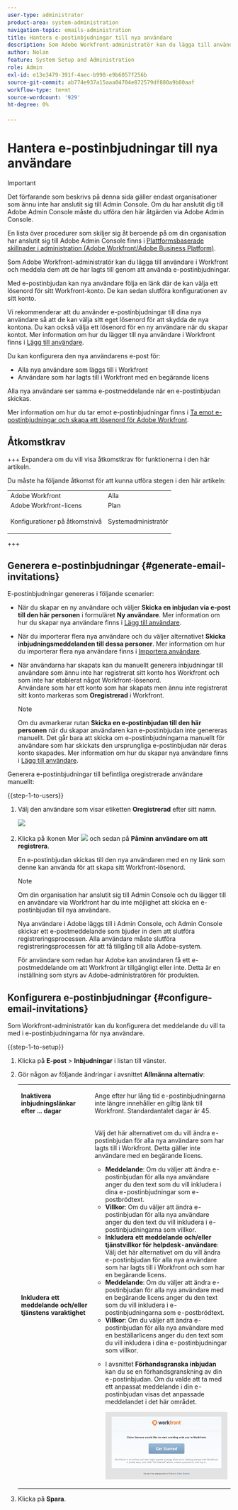 ```yaml
---
user-type: administrator
product-area: system-administration
navigation-topic: emails-administration
title: Hantera e-postinbjudningar till nya användare
description: Som Adobe Workfront-administratör kan du lägga till användare i Workfront och meddela dem att de har lagts till genom att använda e-postinbjudningar.
author: Nolan
feature: System Setup and Administration
role: Admin
exl-id: e13e3479-391f-4aec-b998-e9b6057f256b
source-git-commit: ab774e937a15aaa04704e872579df880a9b80aaf
workflow-type: tm+mt
source-wordcount: '929'
ht-degree: 0%

---
```


# Hantera e-postinbjudningar till nya användare

<!--
<p data-mc-conditions="QuicksilverOrClassic.Draft mode">*** DON'T DELETE, DRAFT OR HIDE THIS ARTICLE. IT IS LINKED TO THE PRODUCT, THROUGH THE CONTEXT SENSITIVE HELP LINKS. **</p>
-->

>[!IMPORTANT]
>
>Det förfarande som beskrivs på denna sida gäller endast organisationer som ännu inte har anslutit sig till Admin Console. Om du har anslutit dig till Adobe Admin Console måste du utföra den här åtgärden via Adobe Admin Console.
>
>En lista över procedurer som skiljer sig åt beroende på om din organisation har anslutit sig till Adobe Admin Console finns i [Plattformsbaserade skillnader i administration (Adobe Workfront/Adobe Business Platform)](../../../administration-and-setup/get-started-wf-administration/actions-in-admin-console.md).

Som Adobe Workfront-administratör kan du lägga till användare i Workfront och meddela dem att de har lagts till genom att använda e-postinbjudningar.

Med e-postinbjudan kan nya användare följa en länk där de kan välja ett lösenord för sitt Workfront-konto. De kan sedan slutföra konfigurationen av sitt konto.

Vi rekommenderar att du använder e-postinbjudningar till dina nya användare så att de kan välja sitt eget lösenord för att skydda de nya kontona. Du kan också välja ett lösenord för en ny användare när du skapar kontot. Mer information om hur du lägger till nya användare i Workfront finns i [Lägg till användare](../../../administration-and-setup/add-users/create-and-manage-users/add-users.md).

Du kan konfigurera den nya användarens e-post för:

* Alla nya användare som läggs till i Workfront
* Användare som har lagts till i Workfront med en begärande licens

Alla nya användare ser samma e-postmeddelande när en e-postinbjudan skickas.

Mer information om hur du tar emot e-postinbjudningar finns i [Ta emot e-postinbjudningar och skapa ett lösenord för Adobe Workfront](../../../workfront-basics/manage-your-account-and-profile/managing-your-workfront-account/receive-email-invitations.md).

## Åtkomstkrav

+++ Expandera om du vill visa åtkomstkrav för funktionerna i den här artikeln.

Du måste ha följande åtkomst för att kunna utföra stegen i den här artikeln:

<table style="table-layout:auto"> 
 <col> 
 <col> 
 <tbody> 
  <tr> 
   <td role="rowheader">Adobe Workfront</td> 
   <td>Alla</td> 
  </tr> 
  <tr> 
   <td role="rowheader">Adobe Workfront-licens</td> 
   <td>Plan</td> 
  </tr> 
  <tr> 
   <td role="rowheader">Konfigurationer på åtkomstnivå</td> 
   <td> <p>Systemadministratör</p> </td> 
  </tr> 
 </tbody> 
</table>

+++

## Generera e-postinbjudningar {#generate-email-invitations}

E-postinbjudningar genereras i följande scenarier:

* När du skapar en ny användare och väljer **Skicka en inbjudan via e-post till den här personen** i formuläret **Ny användare**. Mer information om hur du skapar nya användare finns i [Lägg till användare](../../../administration-and-setup/add-users/create-and-manage-users/add-users.md).
* När du importerar flera nya användare och du väljer alternativet **Skicka inbjudningsmeddelanden till dessa personer**. Mer information om hur du importerar flera nya användare finns i [Importera användare](../../../administration-and-setup/add-users/create-and-manage-users/import-users.md).
* När användarna har skapats kan du manuellt generera inbjudningar till användare som ännu inte har registrerat sitt konto hos Workfront och som inte har etablerat något Workfront-lösenord.\
  Användare som har ett konto som har skapats men ännu inte registrerat sitt konto markeras som **Oregistrerad** i Workfront.

  >[!NOTE]
  >
  >Om du avmarkerar rutan **Skicka en e-postinbjudan till den här personen** när du skapar användaren kan e-postinbjudan inte genereras manuellt. Det går bara att skicka om e-postinbjudningarna manuellt för användare som har skickats den ursprungliga e-postinbjudan när deras konto skapades. Mer information om hur du skapar nya användare finns i [Lägg till användare](../../../administration-and-setup/add-users/create-and-manage-users/add-users.md).

Generera e-postinbjudningar till befintliga oregistrerade användare manuellt:

{{step-1-to-users}}

1. Välj den användare som visar etiketten **Oregistrerad** efter sitt namn.

   ![](assets/unreg-user-qs-350x221.png)

1. Klicka på ikonen Mer ![](assets/more-icon.png) och sedan på **Påminn användare om att registrera**.

   En e-postinbjudan skickas till den nya användaren med en ny länk som denne kan använda för att skapa sitt Workfront-lösenord.

   >[!NOTE]
   >
   >Om din organisation har anslutit sig till Admin Console och du lägger till en användare via Workfront har du inte möjlighet att skicka en e-postinbjudan till nya användare.
   >
   >Nya användare i Adobe läggs till i Admin Console, och Admin Console skickar ett e-postmeddelande som bjuder in dem att slutföra registreringsprocessen. Alla användare måste slutföra registreringsprocessen för att få tillgång till alla Adobe-system.
   >
   >För användare som redan har Adobe kan användaren få ett e-postmeddelande om att Workfront är tillgängligt eller inte. Detta är en inställning som styrs av Adobe-administratören för produkten.

## Konfigurera e-postinbjudningar {#configure-email-invitations}

Som Workfront-administratör kan du konfigurera det meddelande du vill ta med i e-postinbjudningarna för nya användare.

{{step-1-to-setup}}

1. Klicka på **E-post** > **Inbjudningar** i listan till vänster.

1. Gör någon av följande ändringar i avsnittet **Allmänna alternativ**:

   <table style="table-layout:auto"> 
    <col> 
    <col> 
    <tbody> 
     <tr> 
      <td role="rowheader"><strong>Inaktivera inbjudningslänkar efter ... dagar</strong> </td> 
      <td> <p>Ange efter hur lång tid e-postinbjudningarna inte längre innehåller en giltig länk till Workfront. Standardantalet dagar är 45.</p> </td> 
     </tr> 
     <tr> 
      <td role="rowheader"><strong>Inkludera ett meddelande och/eller tjänstens varaktighet</strong> </td> 
      <td> <p>Välj det här alternativet om du vill ändra e-postinbjudan för alla nya användare som har lagts till i Workfront. Detta gäller inte användare med en begärande licens.</p> 
       <ul> 
        <li><strong>Meddelande</strong>: Om du väljer att ändra e-postinbjudan för alla nya användare anger du den text som du vill inkludera i dina e-postinbjudningar som e-postbrödtext.</li> 
        <li><strong>Villkor</strong>: Om du väljer att ändra e-postinbjudan för alla nya användare anger du den text du vill inkludera i e-postinbjudningarna som villkor.<br></li> 
        <li><strong>Inkludera ett meddelande och/eller tjänstvillkor för helpdesk-användare</strong>: Välj det här alternativet om du vill ändra e-postinbjudan för alla nya användare som har lagts till i Workfront och som har en begärande licens.</li> 
        <li><strong>Meddelande</strong>: Om du väljer att ändra e-postinbjudan för alla nya användare med en begärande licens anger du den text som du vill inkludera i e-postinbjudningarna som e-postbrödtext.</li> 
        <li><strong>Villkor</strong>: Om du väljer att ändra e-postinbjudan för alla nya användare med en beställarlicens anger du den text som du vill inkludera i dina e-postinbjudningar som villkor.<br></li> 
        <li> <p>I avsnittet <strong>Förhandsgranska inbjudan</strong> kan du se en förhandsgranskning av din e-postinbjudan. Om du valde att ta med ett anpassat meddelande i din e-postinbjudan visas det anpassade meddelandet i det här området.</p> <p> <img src="assets/email-invitation-for-all-users-preview-qs-350x190.png" style="width: 350;height: 190;"> </p> </li> 
       </ul> </td> 
     </tr> 
    </tbody> 
   </table>

1. Klicka på **Spara**.
